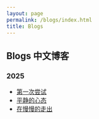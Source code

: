 ```yaml
---
layout: page
permalink: /blogs/index.html
title: Blogs
---
```


## Blogs 中文博客

### 2025
- [第一次尝试](https://omi-smallbox.github.io/blogs/2025-04-01)
- [平静的心态](https://omi-smallbox.github.io/blogs/2025-04-10)
- [在慢慢的走出](https://omi-smallbox.github.io/blogs/2025-04-11)

